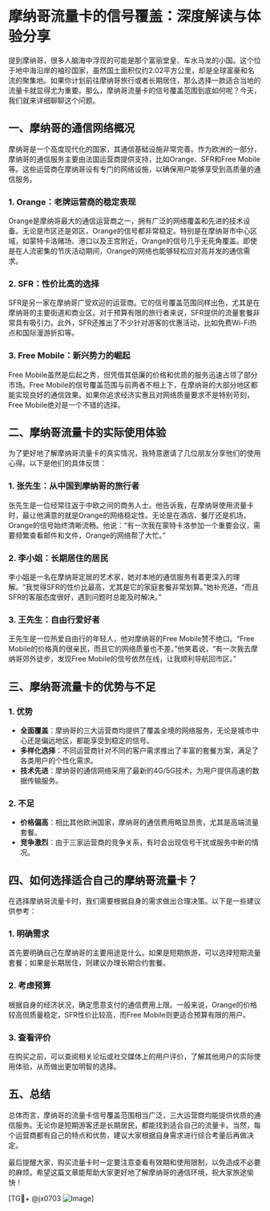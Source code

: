 # 摩纳哥流量卡的信号覆盖：深度解读与体验分享

提到摩纳哥，很多人脑海中浮现的可能是那个富丽堂皇、车水马龙的小国。这个位于地中海沿岸的袖珍国家，虽然国土面积仅约2.02平方公里，却是全球富豪和名流的聚集地。如果你计划前往摩纳哥旅行或者长期居住，那么选择一款适合当地的流量卡就显得尤为重要。那么，摩纳哥流量卡的信号覆盖范围到底如何呢？今天，我们就来详细聊聊这个问题。

## 一、摩纳哥的通信网络概况

摩纳哥是一个高度现代化的国家，其通信基础设施非常完善。作为欧洲的一部分，摩纳哥的通信服务主要由法国运营商提供支持，比如Orange、SFR和Free Mobile等。这些运营商在摩纳哥设有专门的网络设施，以确保用户能够享受到高质量的通信服务。

### 1. Orange：老牌运营商的稳定表现
Orange是摩纳哥最大的通信运营商之一，拥有广泛的网络覆盖和先进的技术设备。无论是市区还是郊区，Orange的信号都非常稳定。特别是在摩纳哥市中心区域，如蒙特卡洛赌场、港口以及王宫附近，Orange的信号几乎无死角覆盖。即使是在人流密集的节庆活动期间，Orange的网络也能够轻松应对高并发的通信需求。

### 2. SFR：性价比高的选择
SFR是另一家在摩纳哥广受欢迎的运营商。它的信号覆盖范围同样出色，尤其是在摩纳哥的主要街道和商业区。对于预算有限的旅行者来说，SFR提供的流量套餐非常具有吸引力。此外，SFR还推出了不少针对游客的优惠活动，比如免费Wi-Fi热点和国际漫游折扣等。

### 3. Free Mobile：新兴势力的崛起
Free Mobile虽然是后起之秀，但凭借其低廉的价格和优质的服务迅速占领了部分市场。Free Mobile的信号覆盖范围与前两者不相上下，在摩纳哥的大部分地区都能实现良好的通信效果。如果你追求经济实惠且对网络质量要求不是特别苛刻，Free Mobile绝对是一个不错的选择。

## 二、摩纳哥流量卡的实际使用体验

为了更好地了解摩纳哥流量卡的真实情况，我特意邀请了几位朋友分享他们的使用心得。以下是他们的具体反馈：

### 1. 张先生：从中国到摩纳哥的旅行者
张先生是一位经常往返于中欧之间的商务人士。他告诉我，在摩纳哥使用流量卡时，最让他满意的就是Orange的网络稳定性。无论是在酒店、餐厅还是机场，Orange的信号始终清晰流畅。他说：“有一次我在蒙特卡洛参加一个重要会议，需要频繁查看邮件和文件，Orange的网络帮了大忙。”

### 2. 李小姐：长期居住的居民
李小姐是一名在摩纳哥定居的艺术家，她对本地的通信服务有着更深入的理解。“我觉得SFR的性价比最高，尤其是它的家庭套餐非常划算。”她补充道，“而且SFR的客服态度很好，遇到问题时总能及时解决。”

### 3. 王先生：自由行爱好者
王先生是一位热爱自由行的年轻人，他对摩纳哥的Free Mobile赞不绝口。“Free Mobile的价格真的很亲民，而且它的网络质量也不差。”他笑着说，“有一次我去摩纳哥郊外徒步，发现Free Mobile的信号依然在线，让我顺利导航回市区。”

## 三、摩纳哥流量卡的优势与不足

### 1. 优势
- **全面覆盖**：摩纳哥的三大运营商均提供了覆盖全境的网络服务，无论是城市中心还是偏远地区，都能享受到稳定的信号。
- **多样化选择**：不同运营商针对不同的客户需求推出了丰富的套餐方案，满足了各类用户的个性化需求。
- **技术先进**：摩纳哥的通信网络采用了最新的4G/5G技术，为用户提供高速的数据传输服务。

### 2. 不足
- **价格偏高**：相比其他欧洲国家，摩纳哥的通信费用略显昂贵，尤其是高端流量套餐。
- **竞争激烈**：由于三家运营商的竞争关系，有时会出现信号干扰或服务中断的情况。

## 四、如何选择适合自己的摩纳哥流量卡？

在选择摩纳哥流量卡时，我们需要根据自身的需求做出合理决策。以下是一些建议供参考：

### 1. 明确需求
首先要明确自己在摩纳哥的主要用途是什么。如果是短期旅游，可以选择短期流量套餐；如果是长期居住，则建议办理长期合约套餐。

### 2. 考虑预算
根据自身的经济状况，确定愿意支付的通信费用上限。一般来说，Orange的价格较高但质量稳定，SFR性价比较高，而Free Mobile则更适合预算有限的用户。

### 3. 查看评价
在购买之前，可以查阅相关论坛或社交媒体上的用户评价，了解其他用户的实际使用体验，从而做出更加明智的选择。

## 五、总结

总体而言，摩纳哥的流量卡信号覆盖范围相当广泛，三大运营商均能提供优质的通信服务。无论你是短期游客还是长期居民，都能找到适合自己的流量卡。当然，每个运营商都有自己的特点和优势，建议大家根据自身需求进行综合考量后再做决定。

最后提醒大家，购买流量卡时一定要注意查看有效期和使用限制，以免造成不必要的麻烦。希望这篇文章能帮助大家更好地了解摩纳哥的通信环境，祝大家旅途愉快！

[TG💪+ @jx0703 ![Image](https://github.com/user-attachments/assets/dbca1d08-cadb-493c-b0ec-ad6f7a83f270)]